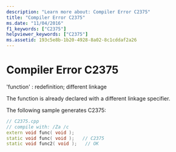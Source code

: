 ```yaml
---
description: "Learn more about: Compiler Error C2375"
title: "Compiler Error C2375"
ms.date: "11/04/2016"
f1_keywords: ["C2375"]
helpviewer_keywords: ["C2375"]
ms.assetid: 193c5e8b-1b20-4928-8a02-8c1cddaf2a26
---
```

# Compiler Error C2375

'function' : redefinition; different linkage

The function is already declared with a different linkage specifier.

The following sample generates C2375:

```cpp
// C2375.cpp
// compile with: /Za /c
extern void func( void );
static void func( void );   // C2375
static void func2( void );   // OK
```
